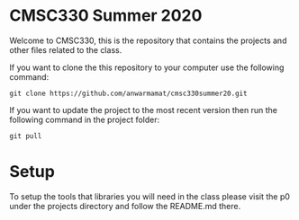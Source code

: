 # CMSC330 Summer 2020 
Welcome to CMSC330, this is the repository that contains the projects and other files related to the class. 

If you want to clone the this repository to your computer use the following command:

```
git clone https://github.com/anwarmamat/cmsc330summer20.git
```

If you want to update the project to the most recent version then run the following command in the project folder:
```
git pull
```

# Setup
To setup the tools that libraries you will need in the class please visit the p0 under the projects directory and follow the README.md there. 
